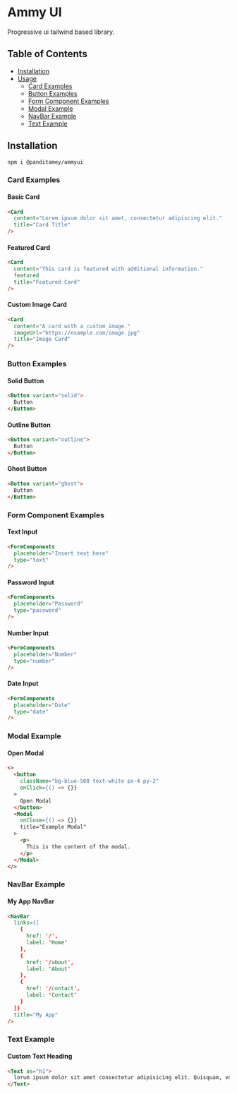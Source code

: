 
# Ammy UI

Progressive ui tailwind based library.

## Table of Contents
- [Installation](#installation)
- [Usage](#usage)
  - [Card Examples](#card-examples)
  - [Button Examples](#button-examples)
  - [Form Component Examples](#form-component-examples)
  - [Modal Example](#modal-example)
  - [NavBar Example](#navbar-example)
  - [Text Example](#text-example)

## Installation 

```html
npm i @panditamey/ammyui
```

### Card Examples

#### Basic Card

```html
<Card
  content="Lorem ipsum dolor sit amet, consectetur adipiscing elit."
  title="Card Title"
/>
```

#### Featured Card

```html
<Card
  content="This card is featured with additional information."
  featured
  title="Featured Card"
/>
```


#### Custom Image Card

```html
<Card
  content="A card with a custom image."
  imageUrl="https://example.com/image.jpg"
  title="Image Card"
/>
```

### Button Examples


#### Solid Button

```html
<Button variant="solid">
  Button
</Button>
```

#### Outline Button

```html
<Button variant="outline">
  Button
</Button>
```

#### Ghost Button

```html
<Button variant="ghost">
  Button
</Button>
```

### Form Component Examples


#### Text Input

```html
<FormComponents
  placeholder="Insert text here"
  type="text"
/>
```

#### Password Input

```html
<FormComponents
  placeholder="Password"
  type="password"
/>
```

#### Number Input

```html
<FormComponents
  placeholder="Number"
  type="number"
/>
```

#### Date Input

```html
<FormComponents
  placeholder="Date"
  type="date"
/>
```

### Modal Example


#### Open Modal

```html
<>
  <button
    className="bg-blue-500 text-white px-4 py-2"
    onClick={() => {}}
  >
    Open Modal
  </button>
  <Modal
    onClose={() => {}}
    title="Example Modal"
  >
    <p>
      This is the content of the modal.
    </p>
  </Modal>
</>
```

### NavBar Example


#### My App NavBar

```html
<NavBar
  links={[
    {
      href: '/',
      label: 'Home'
    },
    {
      href: '/about',
      label: 'About'
    },
    {
      href: '/contact',
      label: 'Contact'
    }
  ]}
  title="My App"
/>
```

### Text Example


#### Custom Text Heading

```html
<Text as="h1">
  lorum ipsum dolor sit amet consectetur adipisicing elit. Quisquam, voluptatum.
</Text>
```
